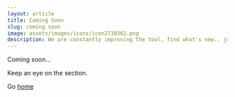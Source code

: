 ```yaml
---
layout: article
title: Coming Soon
slug: coming soon
image: assets/images/icons/icon2730362.png
description: We are constantly improving the tool, find what's new.. just for you!
---
```




Coming soon...

Keep an eye on the section. 

Go [home](/)
